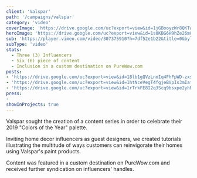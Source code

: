 ```yaml
---
client: 'Valspar'
path: '/campaigns/valspar'
category: 'video'
coverImage: 'https://drive.google.com/uc?export=view&id=1jGBooyzWr8QKTwLODgJ1bYqR3hd9EW4Y'
heroImage: 'https://drive.google.com/uc?export=view&id=1s0KBG6H9hZe26m84I075h8UIXBA8-KHe'
sub: 'https://player.vimeo.com/video/307375910?h=7df52e1b22&title=0&byline=0&portrait=0'
subType: 'video'
stats:
  - Three (3) Influencers
  - Six (6) piece of content
  - Inclusion in a custom destination on PureWow.com 
posts:
- 'https://drive.google.com/uc?export=view&id=18lb1gQVzLnoIq4FhFpWD-zxsLot1y-nU'
- 'https://drive.google.com/uc?export=view&id=1htNceVegT4fgjeBVpIs3mIafhA1iS5he'
- 'https://drive.google.com/uc?export=view&id=1rTrkFE8I2q3Scq9bsxpe2yhBktZQpcuG'
press:
- 
showInProjects: true
---
```


Valspar sought the creation of a content series in order to celebrate their 2019 "Colors of the Year" palette.

Inviting home decor influencers as guest designers, we created tutorials illustrating the multitude of ways customers can reinvigorate their homes using Valspar's paint products.

Content was featured in a custom destination on PureWow.com and received further syndication on influencers' handles.
